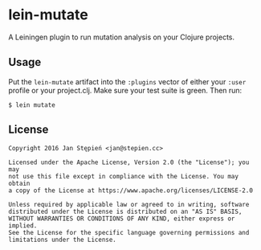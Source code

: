 # lein-mutate

A Leiningen plugin to run mutation analysis on your Clojure projects.

## Usage

Put the `lein-mutate` artifact into the `:plugins` vector of either your `:user`
profile or your project.clj. Make sure your test suite is green. Then run:

    $ lein mutate

## License

    Copyright 2016 Jan Stępień <jan@stepien.cc>

    Licensed under the Apache License, Version 2.0 (the "License"); you may
    not use this file except in compliance with the License. You may obtain
    a copy of the License at https://www.apache.org/licenses/LICENSE-2.0

    Unless required by applicable law or agreed to in writing, software
    distributed under the License is distributed on an "AS IS" BASIS,
    WITHOUT WARRANTIES OR CONDITIONS OF ANY KIND, either express or implied.
    See the License for the specific language governing permissions and
    limitations under the License.
